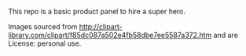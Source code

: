 This repo is a basic product panel to hire a super hero.

Images sourced from http://clipart-library.com/clipart/f85dc087a502e4fb58dbe7ee5587a372.htm and are License: personal use.
